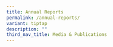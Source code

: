```yaml
---
title: Annual Reports
permalink: /annual-reports/
variant: tiptap
description: ""
third_nav_title: Media & Publications
---
```

<p></p>